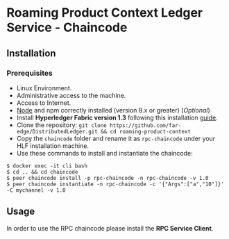 # Roaming Product Context Ledger Service - Chaincode

## Installation
### Prerequisites
* Linux Environment.
* Administrative access to the machine.
* Access to Internet.
* [Node](https://nodejs.org/en/download/) and npm correctly installed (version 8.x or greater) (*Optional*)
* Install **Hyperledger Fabric version 1.3** following this installation [guide](https://hyperledger-fabric.readthedocs.io/en/release-1.3/getting_started.html).
* Clone the repository: `git clone https://github.com/far-edge/DistributedLedger.git && cd roaming-product-context`
* Copy the `chaincode` folder and rename it as `rpc-chaincode` under your HLF installation machine.
* Use these commands to install and instantiate the chaincode: 
```
$ docker exec -it cli bash
$ cd .. && cd chaincode
$ peer chaincode install -p rpc-chaincode -n rpc-chaincode -v 1.0
$ peer chaincode instantiate -n rpc-chaincode -c '{"Args":["a","10"]}' -C mychannel -v 1.0
```

## Usage
In order to use the RPC chaincode please install the **RPC Service Client**.
